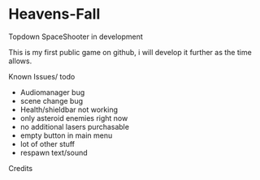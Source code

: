 # Heavens-Fall
Topdown SpaceShooter in development

This is my first public game on github, i will develop it further as the time allows.

Known Issues/ todo
- Audiomanager bug 
- scene change bug
- Health/shieldbar not working
- only asteroid enemies right now
- no additional lasers purchasable
- empty button in main menu
- lot of other stuff
- respawn text/sound

Credits
